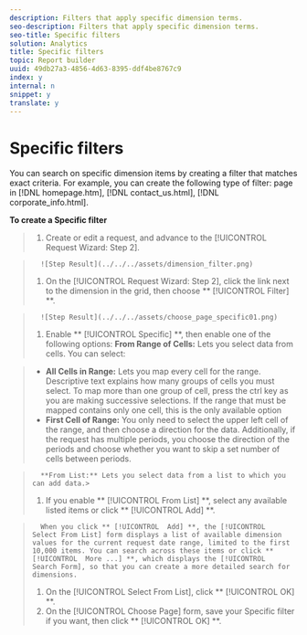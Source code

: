 ```yaml
---
description: Filters that apply specific dimension terms.
seo-description: Filters that apply specific dimension terms.
seo-title: Specific filters
solution: Analytics
title: Specific filters
topic: Report builder
uuid: 49db27a3-4856-4d63-8395-ddf4be8767c9
index: y
internal: n
snippet: y
translate: y
---
```


# Specific filters

You can search on specific dimension items by creating a filter that matches exact criteria. For example, you can create the following type of filter: page in [!DNL  homepage.htm], [!DNL  contact_us.html], [!DNL  corporate_info.html]. 

**To create a Specific filter** 

>1. Create or edit a request, and advance to the [!UICONTROL  Request Wizard: Step 2].

>       ![Step Result](../../../assets/dimension_filter.png) 
>1. On the [!UICONTROL  Request Wizard: Step 2], click the link next to the dimension in the grid, then choose ** [!UICONTROL  Filter] **.

>       ![Step Result](../../../assets/choose_page_specific01.png) 
>1. Enable ** [!UICONTROL  Specific] **, then enable one of the following options:
>       **From Range of Cells:** Lets you select data from cells. You can select: 

>    
>    * **All Cells in Range:** Lets you map every cell for the range. Descriptive text explains how many groups of cells you must select. To map more than one group of cell, press the ctrl key as you are making successive selections. If the range that must be mapped contains only one cell, this is the only available option
>    * **First Cell of Range:** You only need to select the upper left cell of the range, and then choose a direction for the data. Additionally, if the request has multiple periods, you choose the direction of the periods and choose whether you want to skip a set number of cells between periods.

>       **From List:** Lets you select data from a list to which you can add data.>    
>1. If you enable ** [!UICONTROL  From List] **, select any available listed items or click ** [!UICONTROL  Add] **.

>       When you click ** [!UICONTROL  Add] **, the [!UICONTROL  Select From List] form displays a list of available dimension values for the current request date range, limited to the first 10,000 items. You can search across these items or click ** [!UICONTROL  More ...] **, which displays the [!UICONTROL  Search Form], so that you can create a more detailed search for dimensions. 
>1. On the [!UICONTROL  Select From List], click ** [!UICONTROL  OK] **.
>1. On the [!UICONTROL  Choose Page] form, save your Specific filter if you want, then click ** [!UICONTROL  OK] **.
